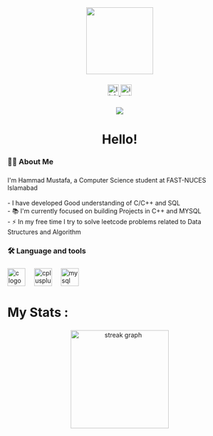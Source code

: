 <div align="center">
  <img height="150" src="https://camo.githubusercontent.com/62da68eb62b1e5f175f7d1f0191dd89a653d7908feb22d37d4a0ab07365d6791/68747470733a2f2f6d656469612e67697068792e636f6d2f6d656469612f4d3967624264396e6244724f5475314d71782f67697068792e676966"  />
</div>

###

<div align="center">
  <a href="https://www.linkedin.com/in/hammadmustafax/" target="_blank">
    <img src="https://img.shields.io/static/v1?message=LinkedIn&logo=linkedin&label=&color=0077B5&logoColor=white&labelColor=&style=for-the-badge" height="25" alt="linkedin logo"  />
  </a>
  <a href="https://www.instagram.com/hammadmustafa_/" target="_blank">
    <img src="https://img.shields.io/static/v1?message=Instagram&logo=instagram&label=&color=E4405F&logoColor=white&labelColor=&style=for-the-badge" height="25" alt="instagram logo"  />
  </a>
</div>

###

<div align="center">
  <img src="https://visitor-badge.laobi.icu/badge?page_id=hammadmustafax.hammadmustafax&"  />
</div>

###

<h1 align="center">Hello!</h1>

###

<h3 align="left">👩‍💻  About Me</h3>

###

<p align="left">I'm Hammad Mustafa, a Computer Science student at FAST-NUCES Islamabad<br><br>-  I have developed Good understanding of C/C++ and SQL<br>- 📚 I'm currently focused on building Projects in C++ and MYSQL<br>- ⚡ In my free time I try to solve leetcode problems related to Data Structures and Algorithm</p>

###

<h3 align="left">🛠 Language and tools</h3>

###

<div align="left">
  <img src="https://cdn.jsdelivr.net/gh/devicons/devicon/icons/c/c-original.svg" height="40" alt="c logo"  />
  <img width="12" />
  <img src="https://cdn.jsdelivr.net/gh/devicons/devicon/icons/cplusplus/cplusplus-original.svg" height="40" alt="cplusplus logo"  />
  <img width="12" />
  <img src="https://cdn.jsdelivr.net/gh/devicons/devicon/icons/mysql/mysql-original.svg" height="40" alt="mysql logo"  />
</div>

###

<h1 align="left">My Stats :</h1>

###

<div align="center">
  <img src="https://streak-stats.demolab.com?user=hammadmustafax&locale=en&mode=daily&theme=dark&hide_border=false&border_radius=5&order=3" height="220" alt="streak graph"  />
</div>

###




